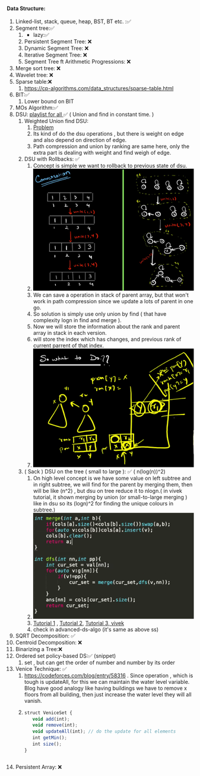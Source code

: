 #### Data Structure:
1. Linked-list, stack, queue, heap, BST, BT etc. :✅ 
2. Segment tree:✅
    1. + lazy:✅
    2. Persistent Segment Tree: ❌
    3. Dynamic Segment Tree: ❌
    4. Iterative Segment Tree: ❌
    5. Segment Tree ft Arithmetic Progressions: ❌
3. Merge sort tree: ❌
4. Wavelet tree: ❌
5. Sparse table:❌
   1. https://cp-algorithms.com/data_structures/sparse-table.html
6. BIT:✅ 
    1. Lower bound on BIT
7. MOs Algorithm:✅
8. DSU: [playlist for all ](https://www.youtube.com/playlist?list=PLqf9emQRQrnIQ3DkkyBNGe1s4l3HqMqrz)✅ ( Union and find in constant time. )
    1. Weighted Union find DSU: 
       1. [Problem](https://www.spoj.com/problems/CHAIN/)
       2. Its kind of do the dsu operations , but there is weight on edge and also depend on direction of edge.
       3. Path compression and union by ranking are same here, only the extra part is dealing with weight and find weigh of edge.
    2. DSU with Rollbacks: ✅
       1. Concept is simple we want to rollback to previous state of dsu.
       2. ![img.png](img.png)
       3. We can save a operation in stack of parent array, but that won't work in path compression since we update a lots of parent in one go.
       4. So solution is simply use only union by find ( that have complexity logn in find and merge ).
       5. Now we will store the information about the rank and parent array in stack in each version.
       6. will store the index which has changes, and previous rank of current parrent of that index.
       7. ![img_1.png](img_1.png)
    3. ( Sack ) DSU on the tree ( small to large ): ✅ ( n(log(n))^2)
       1. On high level concept is we have some value on left subtree and in right subtree, we will find for the parent by merging them, then will be like (n^2) , but dsu on tree reduce it to nlogn.( in vivek tutorial, it shown merging by union (or small-to-large merging ) like in dsu so its (logn)^2 for finding the unique colours in subtree.)
       2. ![img_2.png](img_2.png)
       3. [Tutorial 1](https://codeforces.com/blog/entry/67696) , [Tutorial 2](https://codeforces.com/blog/entry/44351), [Tutorial 3, vivek](https://codeforces.com/blog/entry/103064)
       4. check in advanced-ds-algo (it's same as above ss)   
9. SQRT Decomposition: ✅
10. Centroid Decomposition: ❌
11. Binarizing a Tree:❌
12. Ordered set policy-based DS:✅ (snippet)
    1. set , but can get the order of number and number by its order
13. Venice Technique: ✅
    1. https://codeforces.com/blog/entry/58316 . Since operation , which is tough is updateAll, for this we can maintain the water level variable. Blog have good analogy like having buildings we have to remove x floors from all building, then just increase the water level they will all vanish.
    2. ```js
       struct VeniceSet { 
          void add(int);
          void remove(int);
          void updateAll(int); // do the update for all elements
          int getMin(); 
          int size();
       }
      ```
15. Persistent Array: ❌
